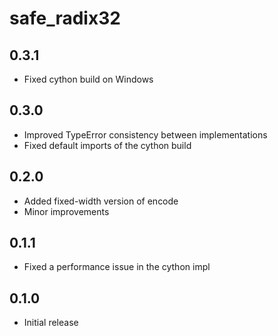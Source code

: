 # safe_radix32

## 0.3.1
- Fixed cython build on Windows

## 0.3.0
- Improved TypeError consistency between implementations
- Fixed default imports of the cython build

## 0.2.0
- Added fixed-width version of encode
- Minor improvements

## 0.1.1
- Fixed a performance issue in the cython impl

## 0.1.0
- Initial release
